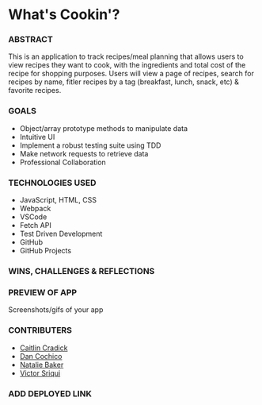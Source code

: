 # What's Cookin'? 

### ABSTRACT
This is an application to track recipes/meal planning that allows users to view recipes they want to cook, with the ingredients and total cost of the recipe for shopping purposes. Users will view a page of recipes, search for recipes by name, fitler recipes by a tag (breakfast, lunch, snack, etc) & favorite recipes. 

### GOALS 
- Object/array prototype methods to manipulate data
- Intuitive UI
- Implement a robust testing suite using TDD
- Make network requests to retrieve data
- Professional Collaboration 


### TECHNOLOGIES USED 
- JavaScript, HTML, CSS
- Webpack 
- VSCode 
- Fetch API
- Test Driven Development 
- GitHub
- GitHub Projects 

### WINS, CHALLENGES & REFLECTIONS 

### PREVIEW OF APP 
Screenshots/gifs of your app

### CONTRIBUTERS 
- [Caitlin Cradick](https://github.com/caitlincradick)
- [Dan Cochico](https://github.com/dcochico)
- [Natalie Baker](https://github.com/Nathelene)
- [Victor Sriqui](https://github.com/vsriqui)


### ADD DEPLOYED LINK




